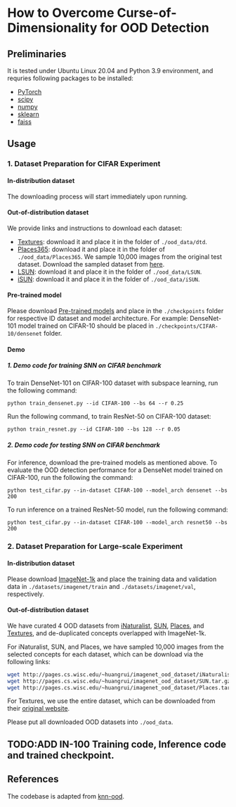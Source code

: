 # How to Overcome Curse-of-Dimensionality for OOD Detection

## Preliminaries
It is tested under Ubuntu Linux 20.04 and Python 3.9 environment, and requries following packages to be installed:
* [PyTorch](https://pytorch.org/)
* [scipy](https://github.com/scipy/scipy)
* [numpy](http://www.numpy.org/)
* [sklearn](https://scikit-learn.org/stable/)
* [faiss](https://github.com/facebookresearch/faiss)


## Usage

### 1. Dataset Preparation for CIFAR Experiment 

#### In-distribution dataset

The downloading process will start immediately upon running. 

#### Out-of-distribution dataset


We provide links and instructions to download each dataset:

* [Textures](https://www.robots.ox.ac.uk/~vgg/data/dtd/download/dtd-r1.0.1.tar.gz): download it and place it in the folder of `./ood_data/dtd`.
* [Places365](http://data.csail.mit.edu/places/places365/test_256.tar): download it and place it in the folder of `./ood_data/Places365`. We sample 10,000 images from the original test dataset. Download the sampled dataset from [here](https://drive.google.com/file/d/19MShiqHGdOZge0M9gQhwYfnZOJkVZ-mx/view?usp=share_link).
* [LSUN](https://www.dropbox.com/s/fhtsw1m3qxlwj6h/LSUN.tar.gz): download it and place it in the folder of `./ood_data/LSUN`.
* [iSUN](https://www.dropbox.com/s/ssz7qxfqae0cca5/iSUN.tar.gz): download it and place it in the folder of `./ood_data/iSUN`.


[//]: # (For example, run the following commands in the **root** directory to download **LSUN**:)

[//]: # (```)

[//]: # (cd ./ood_data)

[//]: # (wget https://www.dropbox.com/s/fhtsw1m3qxlwj6h/LSUN.tar.gz)

[//]: # (tar -xvzf LSUN.tar.gz)

[//]: # (```)

####  Pre-trained model

Please download [Pre-trained models](https://drive.google.com/file/d/1SbUKIpkqy2KQqM_gx8uwpeKOsyCkYkTu/view?usp=share_link) and place in the `./checkpoints` folder for respective ID dataset and model architecture. For example: DenseNet-101 model trained on CIFAR-10 should be placed in `./checkpoints/CIFAR-10/densenet` folder.


#### Demo
##### 1. Demo code for training SNN on CIFAR benchmark

To train DenseNet-101 on CIFAR-100 dataset with subspace learning, run the following command:

```
python train_densenet.py --id CIFAR-100 --bs 64 --r 0.25
```
Run the following command, to train ResNet-50 on CIFAR-100 dataset:

```
python train_resnet.py --id CIFAR-100 --bs 128 --r 0.05
```


##### 2. Demo code for testing SNN on CIFAR benchmark

For inference, download the pre-trained models as mentioned above. To evaluate the OOD detection performance for a DenseNet model trained on CIFAR-100, run the following the command:

```
python test_cifar.py --in-dataset CIFAR-100 --model_arch densenet --bs 200
```
To run inference on a trained ResNet-50 model, run the following command:
```
python test_cifar.py --in-dataset CIFAR-100 --model_arch resnet50 --bs 200
```


### 2. Dataset Preparation for Large-scale Experiment 

#### In-distribution dataset

Please download [ImageNet-1k](http://www.image-net.org/challenges/LSVRC/2012/index) and place the training data and validation data in
`./datasets/imagenet/train` and  `./datasets/imagenet/val`, respectively.

#### Out-of-distribution dataset

We have curated 4 OOD datasets from 
[iNaturalist](https://arxiv.org/pdf/1707.06642.pdf), 
[SUN](https://vision.princeton.edu/projects/2010/SUN/paper.pdf), 
[Places](http://places2.csail.mit.edu/PAMI_places.pdf), 
and [Textures](https://arxiv.org/pdf/1311.3618.pdf), 
and de-duplicated concepts overlapped with ImageNet-1k.

For iNaturalist, SUN, and Places, we have sampled 10,000 images from the selected concepts for each dataset,
which can be download via the following links:
```bash
wget http://pages.cs.wisc.edu/~huangrui/imagenet_ood_dataset/iNaturalist.tar.gz
wget http://pages.cs.wisc.edu/~huangrui/imagenet_ood_dataset/SUN.tar.gz
wget http://pages.cs.wisc.edu/~huangrui/imagenet_ood_dataset/Places.tar.gz
```

For Textures, we use the entire dataset, which can be downloaded from their
[original website](https://www.robots.ox.ac.uk/~vgg/data/dtd/).

Please put all downloaded OOD datasets into `./ood_data`.

## TODO:ADD IN-100 Training code, Inference code and trained checkpoint.


## References
The codebase is adapted from [knn-ood](https://github.com/deeplearning-wisc/knn-ood).
